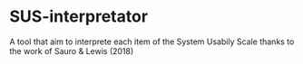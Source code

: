 # SUS-interpretator
A tool that aim to interprete each item of the System Usabily Scale thanks to the work of Sauro &amp; Lewis (2018)
